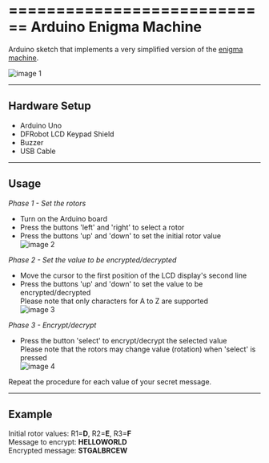 ============================
Arduino Enigma Machine
============================

Arduino sketch that implements a very simplified version of the [enigma machine](https://en.wikipedia.org/wiki/Enigma_machine "Enigma Machine").

![image 1](images/enigma-machine-1.png) 

----------------------------------
Hardware Setup
----------------------------------
* Arduino Uno 
* DFRobot LCD Keypad Shield
* Buzzer
* USB Cable

----------------------------------
Usage
----------------------------------
*Phase 1 - Set the rotors*  
* Turn on the Arduino board
* Press the buttons 'left' and 'right' to select a rotor
* Press the buttons 'up' and 'down' to set the initial rotor value  
![image 2](images/enigma-machine-2.png)  

*Phase 2 - Set the value to be encrypted/decrypted*  
* Move the cursor to the first position of the LCD display's second line   
* Press the buttons 'up' and 'down' to set the value to be encrypted/decrypted  
  Please note that only characters for A to Z are supported  
![image 3](images/enigma-machine-3.png)  

*Phase 3 - Encrypt/decrypt*  
* Press the button 'select' to encrypt/decrypt the selected value  
  Please note that the rotors may change value (rotation) when 'select' is pressed  
![image 4](images/enigma-machine-4.png)  

Repeat the procedure for each value of your secret message.  

----------------------------------
Example
----------------------------------
Initial rotor values: R1=**D**, R2=**E**, R3=**F**  
Message to encrypt: **HELLOWORLD**  
Encrypted message: **STGALBRCEW**  
